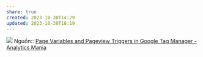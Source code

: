 ```yaml
---
share: true
created: 2023-10-30T14:29
updated: 2023-10-30T18:19
---
```

![](https://www.analyticsmania.com/wp-content/uploads/2023/05/Article-29-Screenshot-1.jpg) 
Nguồn:: [Page Variables and Pageview Triggers in Google Tag Manager - Analytics Mania](https://www.analyticsmania.com/post/page-related-variables-and-triggers-in-google-tag-manager/)
